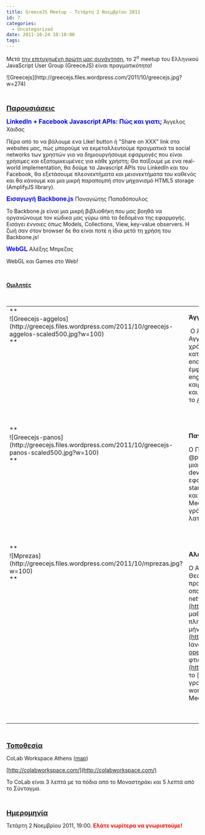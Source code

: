 ```yaml
---
title: GreeceJS Meetup - Τετάρτη 2 Νοεμβρίου 2011
id: 7
categories:
  - Uncategorized
date: 2011-10-24 10:10:00
tags:
---
```


&Mu;&epsilon;&tau;ά [&tau;&eta;&nu; &epsilon;&pi;&iota;&tau;&upsilon;&chi;&eta;&mu;έ&nu;&eta; &pi;&rho;ώ&tau;&eta; &mu;&alpha;&sigmaf; &sigma;&upsilon;&nu;ά&nu;&tau;&eta;&sigma;&eta;](http://greecejs.org/greecejs-meetup),&nbsp;&tau;&omicron; 2<sup>&omicron;</sup>&nbsp;meetup &tau;&omicron;&upsilon; &Epsilon;&lambda;&lambda;&eta;&nu;&iota;&kappa;&omicron;ύ JavaScript User Group (GreeceJS) &epsilon;ί&nu;&alpha;&iota; &pi;&rho;&alpha;&gamma;&mu;&alpha;&tau;&iota;&kappa;ό&tau;&eta;&tau;&alpha;!

<div class='p_embed p_image_embed'>
![Greecejs](http://greecejs.files.wordpress.com/2011/10/greecejs.jpg?w=274)
</div>

&nbsp;

<span style="font-size:large;">**<span style="text-decoration:underline;">&Pi;&alpha;&rho;&omicron;&upsilon;&sigma;&iota;ά&sigma;&epsilon;&iota;&sigmaf;</span>**</span>

<span style="font-size:medium;">**<span style="color:#0000ff;">LinkedIn + Facebook Javascript APIs: &Pi;ώ&sigmaf; &kappa;&alpha;&iota; &gamma;&iota;&alpha;&tau;&iota;;
</span>**</span>Ά&gamma;&gamma;&epsilon;&lambda;&omicron;&sigmaf; &Chi;ά&iota;&delta;&alpha;&sigmaf;<span style="font-size:medium;">**<span style="color:#0000ff;">&nbsp;</span>**</span>

&Pi;έ&rho;&alpha; &alpha;&pi;ό &tau;&omicron; &nu;&alpha; &beta;ά&lambda;&omicron;&upsilon;&mu;&epsilon; &epsilon;&nu;&alpha; Like! button ή "Share on XXX" link &sigma;&tau;&alpha; websites &mu;&alpha;&sigmaf;, &pi;ώ&sigmaf; &mu;&pi;&omicron;&rho;&omicron;ύ&mu;&epsilon; &nu;&alpha; &epsilon;&kappa;&mu;&epsilon;&tau;&alpha;&lambda;&lambda;&epsilon;&upsilon;&tau;&omicron;ύ&mu;&epsilon; &pi;&rho;&alpha;&gamma;&mu;&alpha;&tau;&iota;&kappa;ά &tau;&alpha; social networks &tau;&omega;&nu; &chi;&rho;&eta;&sigma;&tau;ώ&nu; &gamma;&iota;&alpha; &nu;&alpha; &delta;&eta;&mu;&iota;&omicron;&upsilon;&rho;&gamma;ή&sigma;&omicron;&upsilon;&mu;&epsilon; &epsilon;&phi;&alpha;&rho;&mu;&omicron;&gamma;έ&sigmaf; &pi;&omicron;&upsilon; &epsilon;ί&nu;&alpha;&iota; &chi;&rho;ή&sigma;&iota;&mu;&epsilon;&sigmaf; &kappa;&alpha;&iota;&nbsp;&epsilon;&xi;&alpha;&tau;&omicron;&mu;&iota;&kappa;&epsilon;&upsilon;&mu;έ&nu;&epsilon;&sigmaf;&nbsp;&gamma;&iota;&alpha; &kappa;ά&theta;&epsilon; &chi;&rho;ή&sigma;&tau;&eta;; &Theta;&alpha; &pi;&alpha;ί&xi;&omicron;&upsilon;&mu;&epsilon; &mu;&epsilon; &epsilon;&nu;&alpha; real-world implementation, &theta;&alpha; &delta;&omicron;ύ&mu;&epsilon; &tau;&alpha; Javascript APIs &tau;&omicron;&upsilon; LinkedIn &kappa;&alpha;&iota; &tau;&omicron;&upsilon; Facebook, &theta;&alpha; &epsilon;&xi;&epsilon;&tau;ά&sigma;&omicron;&upsilon;&mu;&epsilon; &pi;&lambda;&epsilon;&omicron;&nu;&epsilon;&kappa;&tau;ή&mu;&alpha;&tau;&alpha; &kappa;&alpha;&iota; &mu;&epsilon;&iota;&omicron;&nu;&epsilon;&kappa;&tau;ή&mu;&alpha;&tau;&alpha; &tau;&omicron;&upsilon; &kappa;&alpha;&theta;&epsilon;&nu;ό&sigmaf; &kappa;&alpha;&iota; &theta;&alpha; &kappa;ά&nu;&omicron;&upsilon;&mu;&epsilon; &kappa;&alpha;&iota; &mu;&iota;&alpha; &mu;&iota;&kappa;&rho;ή &pi;&alpha;&rho;&alpha;&pi;&omicron;&mu;&pi;ή &sigma;&tau;&omicron;&nu; &mu;&eta;&chi;&alpha;&nu;&iota;&sigma;&mu;ό HTML5 storage (AmplifyJS library).

**<span style="font-family:arial, sans-serif;font-size:medium;color:#0000ff;">&Epsilon;&iota;&sigma;&alpha;&gamma;&omega;&gamma;ή Backbone.js
</span>**&Pi;&alpha;&nu;&alpha;&gamma;&iota;ώ&tau;&eta;&sigmaf; &Pi;&alpha;&pi;&alpha;&delta;ό&pi;&omicron;&upsilon;&lambda;&omicron;&sigmaf;

&Tau;&omicron; Backbone.js &epsilon;ί&nu;&alpha;&iota; &mu;&iota;&alpha; &mu;&iota;&kappa;&rho;ή &beta;&iota;&beta;&lambda;&iota;&omicron;&theta;ή&kappa;&eta; &pi;&omicron;&upsilon; &mu;&alpha;&sigmaf; &beta;&omicron;&eta;&theta;ά &nu;&alpha; &omicron;&rho;&gamma;&alpha;&nu;ώ&nu;&omicron;&upsilon;&mu;&epsilon; &tau;&omicron;&nu; &kappa;ώ&delta;&iota;&kappa;&alpha; &mu;&alpha;&sigmaf; &gamma;ύ&rho;&omega; &alpha;&pi;ό &tau;&alpha; &delta;&epsilon;&delta;&omicron;&mu;έ&nu;&alpha; &tau;&eta;&sigmaf; &epsilon;&phi;&alpha;&rho;&mu;&omicron;&gamma;ή&sigmaf;. &Epsilon;&iota;&sigma;ά&gamma;&epsilon;&iota; έ&nu;&nu;&omicron;&iota;&epsilon;&sigmaf; ό&pi;&omega;&sigmaf; Models, Collections, View, key-value observers. &Eta; &zeta;&omega;ή &sigma;&alpha;&nu; &sigma;&tau;&omicron;&nu; browser &delta;&epsilon; &theta;&alpha; &epsilon;ί&nu;&alpha;&iota; &pi;&omicron;&tau;έ &eta; ί&delta;&iota;&alpha; &mu;&epsilon;&tau;ά &tau;&eta; &chi;&rho;ή&sigma;&eta; &tau;&omicron;&upsilon; Backbone.js!

**<span style="font-family:arial, sans-serif;font-size:medium;color:#0000ff;">WebGL
 </span>**&Alpha;&lambda;έ&xi;&eta;&sigmaf; &Mu;&pi;&rho;&epsilon;&zeta;&alpha;&sigmaf;

WebGL &kappa;&alpha;&iota; Games &sigma;&tau;&omicron; Web!

&nbsp;

**<span style="text-decoration:underline;">&Omicron;&mu;&iota;&lambda;&eta;&tau;έ&sigmaf;</span>**

&nbsp;

<table border="0" style="border:none;border-color:white;" width="100%">

<tr>
<td valign="top" width="120">**<div class='p_embed p_image_embed'>
![Greecejs-aggelos](http://greecejs.files.wordpress.com/2011/10/greecejs-aggelos-scaled500.jpg?w=100)
</div>
**</td>
<td valign="top">

**Ά&gamma;&gamma;&epsilon;&lambda;&omicron;&sigmaf; &Chi;ά&iota;&delta;&alpha;&sigmaf;**

**&nbsp;**&Omicron; Ά&gamma;&gamma;&epsilon;&lambda;&omicron;&sigmaf; &xi;&epsilon;&kappa;ί&nu;&eta;&sigma;&epsilon; &tau;&eta;&nu; &kappa;&alpha;&rho;&iota;έ&rho;&alpha; &tau;&omicron;&upsilon; &sigma;&tau;&eta;&nu; &Alpha;&gamma;&gamma;&lambda;ί&alpha; &omega;&sigmaf; web designer &pi;&rho;&iota;&nu; &alpha;&pi;&omicron; 9 &chi;&rho;ό&nu;&iota;&alpha;,&nbsp;&epsilon;&xi;&epsilon;&lambda;ί&chi;&theta;&eta;&kappa;&epsilon; &sigma;&epsilon; PHP developer &alpha;&lambda;&lambda;&alpha; &kappa;&alpha;&tau;έ&lambda;&eta;&xi;&epsilon; &nu;&alpha; &epsilon;&iota;&delta;&iota;&kappa;&epsilon;ύ&epsilon;&tau;&alpha;&iota; &sigma;&epsilon;&nbsp;front end&nbsp;&tau;&epsilon;&chi;&nu;&omicron;&lambda;&omicron;&gamma;ί&epsilon;&sigmaf; (HTML, CSS, Javascript) &mu;&epsilon; έ&mu;&phi;&alpha;&sigma;&eta; &sigma;&tau;&omicron; user experience &kappa;&alpha;&iota; &tau;&omicron; search engine optimisation. &Sigma;&tau;&eta;&nu; &Epsilon;&lambda;&lambda;ά&delta;&alpha; έ&chi;&epsilon;&iota; &kappa;&alpha;&tau;&alpha; &kappa;&alpha;&iota;&rho;&omicron;ύ&sigmaf; &delta;&omicron;&upsilon;&lambda;έ&psi;&epsilon;&iota; &sigma;&epsilon; &delta;&iota;ά&phi;&omicron;&rho;&alpha; &mu;&epsilon;&gamma;ά&lambda;&alpha; sites &kappa;&alpha;&iota; &alpha;&upsilon;&tau;ή &tau;&eta;&nu; &pi;&epsilon;&rho;ί&omicron;&delta;&omicron; &epsilon;&rho;&gamma;ά&zeta;&epsilon;&tau;&alpha;&iota; &gamma;&iota;&alpha; &tau;&omicron;&nbsp;[Adzuna.co.uk](http://adzuna.co.uk/), έ&nu;&alpha; &Alpha;&gamma;&gamma;&lambda;&iota;&kappa;ό startup.

&nbsp;

</td>
</tr>
<tr>
<td valign="top">**<div class='p_embed p_image_embed'>
![Greecejs-panos](http://greecejs.files.wordpress.com/2011/10/greecejs-panos-scaled500.jpg?w=100)
</div>
**</td>
<td valign="top">

**&Pi;&alpha;&nu;&alpha;&gamma;&iota;ώ&tau;&eta;&sigmaf; &Pi;&alpha;&pi;&alpha;&delta;ό&pi;&omicron;&upsilon;&lambda;&omicron;&sigmaf;**

O &Pi;&alpha;&nu;&alpha;&gamma;&iota;ώ&tau;&eta;&sigmaf; &Pi;&alpha;&pi;&alpha;&delta;ό&pi;&omicron;&upsilon;&lambda;&omicron;&sigmaf; &kappa;&alpha;&tau;ά &kappa;ό&sigma;&mu;&omicron; @panosjee &epsilon;ί&nu;&alpha;&iota; &sigma;&upsilon;&nu;&iota;&delta;&rho;&upsilon;&tau;ή&sigmaf; &tau;&omicron;&upsilon; BugSense, &mu;&iota;&alpha;&sigmaf; &upsilon;&pi;&eta;&rho;&epsilon;&sigma;ί&alpha;&sigmaf; &pi;&omicron;&upsilon; &beta;&omicron;&eta;&theta;ά &tau;&omicron;&upsilon;&sigmaf; mobile developers &nu;&alpha; &kappa;ά&nu;&omicron;&upsilon;&nu; &kappa;&alpha;&lambda;ύ&tau;&epsilon;&rho;&epsilon;&sigmaf; &tau;&iota;&sigmaf; &epsilon;&phi;&alpha;&rho;&mu;&omicron;&gamma;έ&sigmaf; &tau;&omicron;&upsilon;. &Epsilon;&chi;&epsilon;&iota; &epsilon;&rho;&gamma;&alpha;&sigma;&tau;&epsilon;ί &sigma;&epsilon; &pi;&omicron;&lambda;&lambda;ά startups, &upsilon;&pi;ή&rho;&xi;&epsilon; freelancer &kappa;&alpha;&iota; &epsilon;&rho;&epsilon;&upsilon;&nu;&eta;&tau;ή&sigmaf;. &Alpha;&nu; &kappa;&alpha;&iota; &alpha;&gamma;&alpha;&pi;ά &tau;&eta;&nu; Python &epsilon;&nu;ώ &xi;&epsilon;&kappa;ί&nu;&eta;&sigma;&epsilon; &tau;&alpha; Ruby Meetups &kappa;&alpha;&iota; &tau;&omicron; GTUG &pi;&omicron;ύ &kappa;&alpha;&iota; &pi;&omicron;ύ &pi;&rho;έ&pi;&epsilon;&iota; &nu;&alpha; &gamma;&rho;ά&psi;&epsilon;&iota; &kappa;&alpha;&iota; javascript &pi;&omicron;&upsilon; &kappa;&alpha;&mu;&iota;ά &phi;&omicron;&rho;ά &lambda;&alpha;&tau;&rho;&epsilon;ύ&epsilon;&iota; ά&lambda;&lambda;&epsilon;&sigmaf; &tau;&eta; &mu;&iota;&sigma;&epsilon;ί.

&nbsp;

</td>
</tr>
<tr>
<td valign="top">**<div class='p_embed p_image_embed'>
![Mprezas](http://greecejs.files.wordpress.com/2011/10/mprezas.jpg?w=100)
</div>
**</td>
<td valign="top">

**&Alpha;&lambda;έ&xi;&eta;&sigmaf; &Mu;&pi;&rho;&epsilon;&zeta;&alpha;&sigmaf;**

O &Alpha;&lambda;έ&xi;&eta;&sigmaf; &epsilon;ί&nu;&alpha;&iota; 20 &chi;&rho;&omicron;&nu;ώ&nu; &alpha;&pi;ό &tau;&eta; &Theta;&epsilon;&sigma;&sigma;&alpha;&lambda;&omicron;&nu;ί&kappa;&eta;. Έ&chi;&epsilon;&iota; &phi;&tau;&iota;ά&xi;&epsilon;&iota; &mu;&iota;&alpha; &omicron;&mu;ά&delta;&alpha; &pi;&rho;&omicron;&gamma;&rho;&alpha;&mu;&mu;&alpha;&tau;&iota;&sigma;&mu;&omicron;ύ, &tau;&eta;&nu; [kamibu](http://kamibu.com), &alpha;&pi;ό &tau;&omicron; 2006 &eta; &omicron;&pi;&omicron;ί&alpha; &delta;&eta;&mu;&iota;&omicron;ύ&rho;&gamma;&eta;&sigma;&epsilon; &tau;&omicron; social network&nbsp;[http://zino.gr](http://zino.gr/)&nbsp;ό&sigma;&omicron; ή&tau;&alpha;&nu; &alpha;&kappa;ό&mu;&eta; &mu;&alpha;&theta;&eta;&tau;ή&sigmaf;. &Tau;&omicron; 2009 &mu;&pi;ή&kappa;&epsilon; &sigma;&tau;&eta;&nu; &sigma;&chi;&omicron;&lambda;ή &pi;&lambda;&eta;&rho;&omicron;&phi;&omicron;&rho;&iota;&kappa;ή&sigmaf; &tau;&omicron;&upsilon; &Alpha;&Pi;&Theta; &kappa;&alpha;&iota; &delta;&omicron;ύ&lambda;&epsilon;&psi;&epsilon; &gamma;&iota;&alpha; 6 &mu;ή&nu;&epsilon;&sigmaf; &sigma;&tau;&omicron; [http://socialwhale.com](http://socialwhale.com/)&nbsp;startup. &Tau;&omicron;&nu; &Iota;&alpha;&nu;&omicron;&upsilon;ά&rho;&iota;&omicron; &phi;έ&tau;&omicron;&sigmaf; &pi;ή&rho;&epsilon; &epsilon;&pi;έ&nu;&delta;&upsilon;&sigma;&eta; &alpha;&pi;ό &tau;&omicron; [openfund](http://theopenfund.com), έ&gamma;&iota;&nu;&epsilon; &eta; kamibu &epsilon;&pi;&iota;&chi;&epsilon;ί&rho;&eta;&sigma;&eta;, &kappa;&alpha;&iota; &phi;&tau;&iota;ά&chi;&nu;&epsilon;&iota; &tau;&omicron;&nbsp;[http://finalengine.com](http://finalengine.com/)&nbsp;&kappa;&alpha;&iota; &tau;&omicron;&nbsp;[http://xsteer.com](http://xsteer.com/). &Tau;&alpha; &gamma;&rho;&alpha;&phi;&epsilon;ί&alpha; &tau;&eta;&sigmaf; kamibu &epsilon;ί&nu;&alpha;&iota; &sigma;&tau;&omicron; Colab workspace ό&pi;&omicron;&upsilon; &gamma;ί&nu;&epsilon;&tau;&alpha;&iota; &kappa;&alpha;&iota; &eta; &omicron;&mu;&iota;&lambda;ί&alpha; &tau;&omicron;&upsilon; Meetup.

&nbsp;

</td>
</tr>

</table>

&nbsp;

**<span style="text-decoration:underline;"><span style="font-size:large;">&Tau;&omicron;&pi;&omicron;&theta;&epsilon;&sigma;ί&alpha;</span></span>**

CoLab Workspace Athens ([map](http://maps.google.com/maps?q=Petraki+28,+Syntagma,+Athens,+Greece&amp;hl=en&amp;sll=37.0625,-95.677068&amp;sspn=30.544155,65.390625&amp;vpsrc=0&amp;t=h&amp;z=16))

[http://colabworkspace.com/](http://colabworkspace.com/)

[](http://colabworkspace.com/)&Tau;&omicron; CoLab &epsilon;ί&nu;&alpha;&iota; 3 &lambda;&epsilon;&pi;&tau;ά &mu;&epsilon; &tau;&alpha; &pi;ό&delta;&iota;&alpha; &alpha;&pi;ό &tau;&omicron; &Mu;&omicron;&nu;&alpha;&sigma;&tau;&eta;&rho;ά&kappa;&iota; &kappa;&alpha;&iota; 5 &lambda;&epsilon;&pi;&tau;ά &alpha;&pi;ό &tau;&omicron; &Sigma;ύ&nu;&tau;&alpha;&gamma;&mu;&alpha;.&nbsp;

&nbsp;

<span style="font-size:large;">**<span style="text-decoration:underline;">&Eta;&mu;&epsilon;&rho;&omicron;&mu;&eta;&nu;ί&alpha;</span>**</span>

&Tau;&epsilon;&tau;ά&rho;&tau;&eta; 2 &Nu;&omicron;&epsilon;&mu;&beta;&rho;ί&omicron;&upsilon; 2011, 19:00\. **<span style="color:#ff0000;">&Epsilon;&lambda;ά&tau;&epsilon; &nu;&omega;&rho;ί&tau;&epsilon;&rho;&alpha; &nu;&alpha; &gamma;&nu;&omega;&rho;&iota;&sigma;&tau;&omicron;ύ&mu;&epsilon;!</span>**

&nbsp;